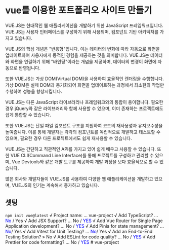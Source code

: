 # vue를 이용한 포트폴리오 사이트 만들기
VUE.JS는 현대적인 웹 애플리케이션을 개발하기 위한 JavaScript 프레임워크입니다. VUE.JS는 사용자 인터페이스를 구성하기 위해 사용되며, 컴포넌트 기반 아키텍처를 가지고 있습니다.

VUE.JS의 핵심 개념은 "반응형"입니다. 이는 데이터의 변화에 따라 자동으로 화면을 업데이트하여 사용자에게 동적인 경험을 제공하는 것을 의미합니다. VUE.JS는 데이터와 화면을 연결하기 위해 "바인딩"이라는 개념을 제공하며, 데이터의 변경이 화면에 자동으로 반영됩니다.

또한 VUE.JS는 가상 DOM(Virtual DOM)을 사용하여 효율적인 렌더링을 수행합니다. 가상 DOM은 실제 DOM과 동기화되어 화면을 업데이트하는 과정에서 최소한의 작업만 수행하여 성능을 향상시킵니다.

VUE.JS는 다른 JavaScript 라이브러리나 프레임워크와의 통합이 용이합니다. 필요한 경우 jQuery와 같은 라이브러리와 함께 사용할 수 있으며, 이미 존재하는 프로젝트에도 쉽게 통합할 수 있습니다.

또한 VUE.JS는 단일 파일 컴포넌트 구조를 지원하여 코드의 재사용성과 유지보수성을 높여줍니다. 이를 통해 개발자는 각각의 컴포넌트를 독립적으로 개발하고 테스트할 수 있으며, 필요한 경우 다른 프로젝트에서도 쉽게 재사용할 수 있습니다.

VUE.JS는 간단하고 직관적인 API를 가지고 있어 쉽게 배우고 사용할 수 있습니다. 또한 VUE CLI(Command Line Interface)를 통해 프로젝트를 구성하고 관리할 수 있으며, Vue Devtools와 같은 개발 도구를 제공하여 개발 과정을 보다 효율적으로 할 수 있습니다.

많은 회사와 개발자들이 VUE.JS를 사용하여 다양한 웹 애플리케이션을 개발하고 있으며, VUE.JS의 인기는 계속해서 증가하고 있습니다.

## 셋팅
`npm init vue@latest`
√ Project name: ... vue-project
√ Add TypeScript? ... <span style="color: blue">No</span> / Yes
√ Add JSX Support? ... No / <span style="color: blue">YES</span> 
√ Add Vue Router for Single Page Application development? ... No / <span style="color: blue">YES</span>
√ Add Pinia for state management? ... <span style="color: blue">No</span>/ Yes
√ Add Vitest for Unit Testing? ... <span style="color: blue">No</span>/ Yes
√ Add an End-to-End Testing Solution? » No
√ Add ESLint for code quality? ... No / <span style="color: blue">YES</span>
√ Add Prettier for code formatting? ... No / <span style="color: blue">YES</span>
#   v u e - p r o j e c t  
 